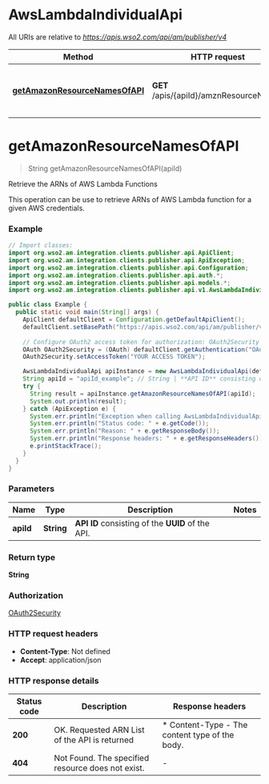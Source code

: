 # AwsLambdaIndividualApi

All URIs are relative to *https://apis.wso2.com/api/am/publisher/v4*

Method | HTTP request | Description
------------- | ------------- | -------------
[**getAmazonResourceNamesOfAPI**](AwsLambdaIndividualApi.md#getAmazonResourceNamesOfAPI) | **GET** /apis/{apiId}/amznResourceNames | Retrieve the ARNs of AWS Lambda Functions


<a name="getAmazonResourceNamesOfAPI"></a>
# **getAmazonResourceNamesOfAPI**
> String getAmazonResourceNamesOfAPI(apiId)

Retrieve the ARNs of AWS Lambda Functions

This operation can be use to retrieve ARNs of AWS Lambda function for a given AWS credentials. 

### Example
```java
// Import classes:
import org.wso2.am.integration.clients.publisher.api.ApiClient;
import org.wso2.am.integration.clients.publisher.api.ApiException;
import org.wso2.am.integration.clients.publisher.api.Configuration;
import org.wso2.am.integration.clients.publisher.api.auth.*;
import org.wso2.am.integration.clients.publisher.api.models.*;
import org.wso2.am.integration.clients.publisher.api.v1.AwsLambdaIndividualApi;

public class Example {
  public static void main(String[] args) {
    ApiClient defaultClient = Configuration.getDefaultApiClient();
    defaultClient.setBasePath("https://apis.wso2.com/api/am/publisher/v4");
    
    // Configure OAuth2 access token for authorization: OAuth2Security
    OAuth OAuth2Security = (OAuth) defaultClient.getAuthentication("OAuth2Security");
    OAuth2Security.setAccessToken("YOUR ACCESS TOKEN");

    AwsLambdaIndividualApi apiInstance = new AwsLambdaIndividualApi(defaultClient);
    String apiId = "apiId_example"; // String | **API ID** consisting of the **UUID** of the API. 
    try {
      String result = apiInstance.getAmazonResourceNamesOfAPI(apiId);
      System.out.println(result);
    } catch (ApiException e) {
      System.err.println("Exception when calling AwsLambdaIndividualApi#getAmazonResourceNamesOfAPI");
      System.err.println("Status code: " + e.getCode());
      System.err.println("Reason: " + e.getResponseBody());
      System.err.println("Response headers: " + e.getResponseHeaders());
      e.printStackTrace();
    }
  }
}
```

### Parameters

Name | Type | Description  | Notes
------------- | ------------- | ------------- | -------------
 **apiId** | **String**| **API ID** consisting of the **UUID** of the API.  |

### Return type

**String**

### Authorization

[OAuth2Security](../README.md#OAuth2Security)

### HTTP request headers

 - **Content-Type**: Not defined
 - **Accept**: application/json

### HTTP response details
| Status code | Description | Response headers |
|-------------|-------------|------------------|
**200** | OK. Requested ARN List of the API is returned  |  * Content-Type - The content type of the body.  <br>  |
**404** | Not Found. The specified resource does not exist. |  -  |


